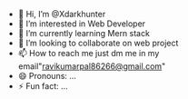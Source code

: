 - 👋 Hi, I’m @Xdarkhunter
- 👀 I’m interested in Web Developer
- 🌱 I’m currently learning Mern stack
- 💞️ I’m looking to collaborate on web project
- 📫 How to reach me just dm me in my email"ravikumarpal86266@gmail.com"
- 😄 Pronouns: ...
- ⚡ Fun fact: ...

<!---
Xdarkhunter/Xdarkhunter is a ✨ special ✨ repository because its `README.md` (this file) appears on your GitHub profile.
You can click the Preview link to take a look at your changes.
--->
